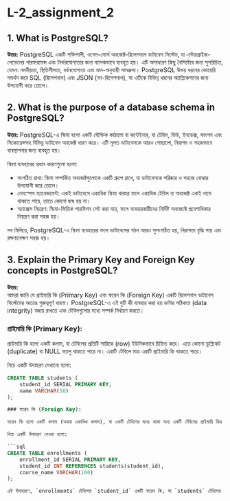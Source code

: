 # L-2_assignment_2

## 1. What is PostgreSQL?

**উত্তর:** PostgreSQL একটি শক্তিশালী, ওপেন-সোর্স অবজেক্ট-রিলেশনাল ডাটাবেস সিস্টেম, যা এন্টারপ্রাইজ-লেভেলের পারফরমেন্স এবং নির্ভরযোগ্যতার জন্য ব্যাপকভাবে ব্যবহৃত হয়। এটি অসাধারণ কিছু বৈশিষ্ট্যের জন্য সুপরিচিত, যেমন: নমনীয়তা, স্থিতিশীলতা, বর্ধনযোগ্যতা এবং মান-অনুযায়ী সামঞ্জস্য। PostgreSQL উভয় ধরনের কোয়েরি সমর্থন করে  SQL (রিলেশনাল) এবং JSON (নন-রিলেশনাল), যা এটিকে বিভিন্ন ধরনের অ্যাপ্লিকেশনের জন্য উপযোগী করে তোলে।


## 2. What is the purpose of a database schema in PostgreSQL?

**উত্তর:** PostgreSQL-এ স্কিমা হলো একটি যৌক্তিক কাঠামো বা কন্টেইনার, যা টেবিল, ভিউ, ইনডেক্স, ফাংশন এবং সিকোয়েন্সসহ বিভিন্ন ডাটাবেস অবজেক্ট ধারণ করে। এটি মূলত ডাটাবেসকে আরও গোছালো, নিরাপদ ও সহজভাবে ব্যবস্থাপনার জন্য ব্যবহৃত হয়।

স্কিমা ব্যবহারের প্রধান কারণগুলো হলো:
- সংগঠিত রাখা: স্কিমা সম্পর্কিত অবজেক্টগুলোকে একটি গ্রুপে রাখে, যা ডাটাবেসকে পরিষ্কার ও সহজে বোঝার উপযোগী করে তোলে।
- নেমস্পেস ম্যানেজমেন্ট: একই ডাটাবেসে একাধিক স্কিমা থাকার ফলে একাধিক টেবিল বা অবজেক্ট একই নামে থাকতে পারে, তাতে কোনো দ্বন্দ্ব হয় না।
- অ্যাক্সেস নিয়ন্ত্রণ: স্কিমা-ভিত্তিক পারমিশন সেট করা যায়, ফলে ব্যবহারকারীদের নির্দিষ্ট অবজেক্টে প্রবেশাধিকার নিয়ন্ত্রণ করা সহজ হয়।

সব মিলিয়ে, PostgreSQL-এ স্কিমা ব্যবহারের ফলে ডাটাবেসের গঠন আরও সুসংগঠিত হয়, নিরাপত্তা বৃদ্ধি পায় এবং রক্ষণাবেক্ষণ সহজ হয়।


## 3. Explain the Primary Key and Foreign Key concepts in PostgreSQL?

**উত্তর:**  
আমরা জানি যে প্রাইমারি কি (Primary Key) এবং ফরেন কি (Foreign Key) একটি রিলেশনাল ডাটাবেস সিস্টেমের অত্যন্ত গুরুত্বপূর্ণ ধারণা। PostgreSQL-এ এই দুটি কী ব্যবহার করা হয় ডাটার সঠিকতা (data integrity) বজায় রাখতে এবং টেবিলগুলোর মধ্যে সম্পর্ক নির্ধারণ করতে।

### প্রাইমারি কি (Primary Key):  
প্রাইমারি কি হলো একটি কলাম, যা টেবিলের প্রতিটি সারিকে (row) ইউনিকভাবে চিহ্নিত করে। এতে কোনো ডুপ্লিকেট (duplicate) বা NULL ভ্যালু থাকতে পারে না। একটি টেবিলে মাত্র একটি প্রাইমারি কি থাকতে পারে।

নিচে একটি উদাহরণ দেখানো হলো:

```sql
CREATE TABLE students (
    student_id SERIAL PRIMARY KEY,
    name VARCHAR(50)
);

### ফরেন কি (Foreign Key):

ফরেন কি হলো একটি কলাম (অথবা একাধিক কলাম), যা একটি টেবিলের মধ্যে থাকা অন্য একটি টেবিলের প্রাইমারি কির সাথে সম্পর্ক তৈরি করে। এটি দুটি টেবিলের মধ্যে একটি সম্পর্ক গড়ে তোলে এবং রেফারেনশিয়াল ইন্টেগ্রিটি (referential integrity) নিশ্চিত করে।

নিচে একটি উদাহরণ দেওয়া হলো:

```sql
CREATE TABLE enrollments (
    enrollment_id SERIAL PRIMARY KEY,
    student_id INT REFERENCES students(student_id),
    course_name VARCHAR(100)
);

এই উদাহরণে, `enrollments` টেবিলের `student_id` একটি ফরেন কি, যা `students` টেবিলের `student_id` প্রাইমারি কিকে রেফার করে। এর ফলে শুধুমাত্র বৈধ (অর্থাৎ `students` টেবিলে আগে থেকে থাকা) `student_id`-গুলোকেই `enrollments` টেবিলে যোগ করা যাবে। এটি ডাটাবেসে ডেটার সঠিকতা ও সংযুক্তির সুরক্ষা নিশ্চিত করে।





